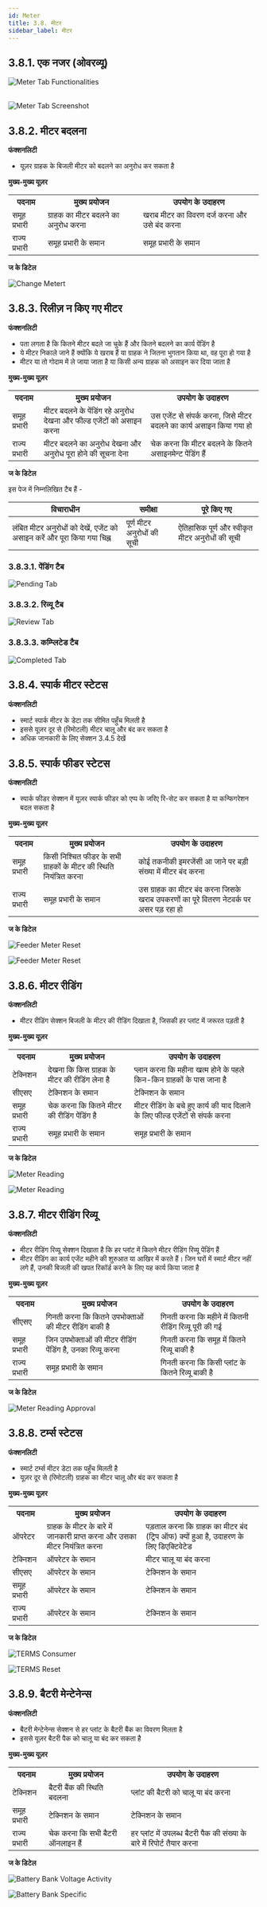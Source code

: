 ```yaml
---
id: Meter
title: 3.8. मीटर
sidebar_label: मीटर
---
```


## 3.8.1. एक नजर (ओवरव्यू)
![Meter Tab Functionalities](./assets/3.95_MeterFunctionalities.svg)
<br/><br/>

![Meter Tab Screenshot](./assets/3.96_MeterTabScrSht.png)
 

## 3.8.2. मीटर बदलना
**फंक्शनलिटी**
* यूज़र ग्राहक के बिजली मीटर को बदलने का अनुरोध कर सकता है

**मुख्य-मुख्य यूज़र**
<table>
  <tr>
    <th>पदनाम</th>
    <th>मुख्य प्रयोजन</th>
    <th>उपयोग के उदाहरण</th>
  </tr>
  <tr>
    <td>समूह प्रभारी</td>
    <td>ग्राहक का मीटर बदलने का अनुरोध करना</td>
    <td>खराब मीटर का विवरण दर्ज करना और उसे बंद करना</td>
  </tr>
  <tr>
    <td>राज्य प्रभारी</td>
    <td>समूह प्रभारी के समान</td>
    <td>समूह प्रभारी के समान</td>
  </tr>
</table>


**ज के डिटेल**

![Change Metert](./assets/3.97_ChangeMeter.png)


## 3.8.3. रिलीज़ न किए गए मीटर
**फंक्शनलिटी**
* पता लगता है कि कितने मीटर बदले जा चुके हैं और कितने बदलने का कार्य पेंडिंग है 
* ये मीटर निकाले जाने हैं क्योंकि ये खराब हैं या ग्राहक ने जितना भुगतान किया था, वह पूरा हो गया है
* मीटर या तो गोदाम में ले जाया जाता है या किसी अन्य ग्राहक को असाइन कर दिया जाता है

**मुख्य-मुख्य यूज़र**
<table>
  <tr>
    <th>पदनाम</th>
    <th>मुख्य प्रयोजन</th>
    <th>उपयोग के उदाहरण</th>
  </tr>
  <tr>
    <td>समूह प्रभारी</td>
    <td>मीटर बदलने के पेंडिंग रहे अनुरोध देखना और फील्ड एजेंटों को असाइन करना</td>
    <td>उस एजेंट से संपर्क करना, जिसे मीटर बदलने का कार्य असाइन किया गया हो</td>
  </tr>
  <tr>
    <td>राज्य प्रभारी</td>
    <td>मीटर बदलने का  अनुरोध देखना और अनुरोध पूरा होने की सूचना देना</td>
    <td>चेक करना कि मीटर बदलने के कितने असाइनमेन्ट पेंडिंग हैं</td>
  </tr>
</table>


**ज के डिटेल**

इस पेज में निम्नलिखित टैब हैं -

| विचाराधीन | समीक्षा | पूरे किए गए |
|---|---|---|
| लंबित मीटर अनुरोधों को देखें, एजेंट को असाइन करें और पूरा किया गया चिह्न | पूर्ण मीटर अनुरोधों की सूची | ऐतिहासिक पूर्ण और स्वीकृत मीटर अनुरोधों की सूची |


### 3.8.3.1. पेंडिंग टैब
![Pending Tab](./assets/3.98_PendingTab.png)

### 3.8.3.2. रिव्यू टैब
![Review Tab](./assets/3.99_ReviewTab.png)

### 3.8.3.3. कम्प्लिटेड टैब
![Completed Tab](./assets/3.100_CompletedTab.png)



## 3.8.4. स्पार्क मीटर स्टेटस
**फंक्शनलिटी**
* स्मार्ट स्पार्क मीटर के डेटा तक सीमित पहुँच मिलती है
* इससे यूज़र दूर से (रिमोटली) मीटर चालू और बंद कर सकता है
* अधिक जानकारी के लिए सेक्शन 3.4.5 देखें


## 3.8.5. स्पार्क फीडर स्टेटस
**फंक्शनलिटी**
* स्पार्क फीडर सेक्शन में यूज़र स्पार्क फीडर को एप्प के जरिए रि-सेट कर सकता है या कन्फिगरेशन बदल सकता है

**मुख्य-मुख्य यूज़र**
<table>
  <tr>
    <th>पदनाम</th>
    <th>मुख्य प्रयोजन</th>
    <th>उपयोग के उदाहरण</th>
  </tr>
  <tr>
    <td>समूह प्रभारी</td>
    <td>किसी निश्चित फीडर के सभी ग्राहकों के मीटर की स्थिति नियंत्रित करना</td>
    <td>कोई तकनीकी इमरजेंसी आ जाने पर बड़ी संख्या में मीटर बंद करना</td>
  </tr>
  <tr>
    <td>राज्य प्रभारी</td>
    <td>समूह प्रभारी के समान</td>
    <td>उस ग्राहक का मीटर बंद करना जिसके खराब उपकरणों का पूरे वितरण नेटवर्क पर असर पड़ रहा हो</td>
  </tr>
</table>


**ज के डिटेल**

![Feeder Meter Reset](./assets/3.101_FeederMeterReset.png)

![Feeder Meter Reset](./assets/3.102_FeederMeterReset2.png)


## 3.8.6. मीटर रीडिंग
**फंक्शनलिटी**
* मीटर रीडिंग सेक्शन बिजली के मीटर की रीडिंग दिखाता है, जिसकी हर प्लांट में जरूरत पड़ती है

**मुख्य-मुख्य यूज़र**
<table>
  <tr>
    <th>पदनाम</th>
    <th>मुख्य प्रयोजन</th>
    <th>उपयोग के उदाहरण</th>
  </tr>
  <tr>
    <td>टेक्निशन</td>
    <td>देखना कि किस ग्राहक के मीटर की रीडिंग लेना है</td>
    <td>प्लान करना कि महीना खत्म होने के पहले किन-किन ग्राहकों के पास जाना है</td>
  </tr>
  <tr>
    <td>सीएसए</td>
    <td>टेक्निशन के समान</td>
    <td>टेक्निशन के समान</td>
  </tr>
  <tr>
    <td>समूह प्रभारी</td>
    <td>चेक करना कि कितने मीटर की रीडिंग पेंडिंग है</td>
    <td>मीटर रीडिंग के बचे हुए कार्य की याद दिलाने के लिए फील्ड एजेंटों से संपर्क करना</td>
  </tr>
  <tr>
    <td>राज्य प्रभारी</td>
    <td>समूह प्रभारी के समान</td>
    <td>समूह प्रभारी के समान</td>
  </tr>
</table>


**ज के डिटेल**

![Meter Reading](./assets/3.103_MeterReading1.png)

![Meter Reading](./assets/3.104_MeterReading2.png)


## 3.8.7. मीटर रीडिंग रिव्यू
**फंक्शनलिटी**
* मीटर रीडिंग रिव्यू सेक्शन दिखाता है कि हर प्लांट में कितने मीटर रीडिंग रिव्यू पेंडिंग हैं
* मीटर रीडिंग का कार्य एजेंट महीने की शुरुआत या आखिर में करते हैं। जिन घरों में स्मार्ट मीटर नहीं लगे हैं, उनकी बिजली की खपत रिकॉर्ड करने के लिए यह कार्य किया जाता है

**मुख्य-मुख्य यूज़र**
<table>
  <tr>
    <th>पदनाम</th>
    <th>मुख्य प्रयोजन</th>
    <th>उपयोग के उदाहरण</th>
  </tr>
  <tr>
    <td>सीएसए</td>
    <td>गिनती करना कि कितने उपभोक्ताओं की मीटर रीडिंग बाकी है</td>
    <td>गिनती करना कि महीने में कितनी रीडिंग रिव्यू पूरी की गई</td>
  </tr>
  <tr>
    <td>समूह प्रभारी</td>
    <td>जिन उपभोक्ताओं की मीटर रीडिंग पेंडिंग है, उनका रिव्यू करना </td>
    <td>गिनती करना कि समूह में कितने रिव्यू बाकी है</td>
  </tr>
  <tr>
    <td>राज्य प्रभारी</td>
    <td>समूह प्रभारी के समान</td>
    <td>गिनती करना कि किसी प्लांट के कितने रिव्यू बाकी है</td>
  </tr>
</table>


**ज के डिटेल**

![Meter Reading Approval](./assets/3.105_MeterReadingApproval.png)

## 3.8.8. टर्म्स स्टेटस
**फंक्शनलिटी**
* स्मार्ट टर्म्स मीटर डेटा तक पहुँच मिलती है
* यूज़र दूर से (रिमोटली) ग्राहक का मीटर चालू और बंद कर सकता है

**मुख्य-मुख्य यूज़र**
<table>
  <tr>
    <th>पदनाम</th>
    <th>मुख्य प्रयोजन</th>
    <th>उपयोग के उदाहरण</th>
  </tr>
  <tr>
    <td>ऑपरेटर</td>
    <td>ग्राहक के मीटर के बारे में जानकारी प्राप्त करना और उसका मीटर नियंत्रित करना</td>
    <td>पड़ताल करना कि ग्राहक का मीटर बंद (ट्रिप ऑफ) क्यों हुआ है, उदाहरण के लिए डिएक्टिवेटेड</td>
  </tr>
  <tr>
    <td>टेक्निशन</td>
    <td>ऑपरेटर के समान</td>
    <td>मीटर चालू या बंद करना</td>
  </tr>
  <tr>
    <td>सीएसए</td>
    <td>ऑपरेटर के समान</td>
    <td>टेक्निशन के समान</td>
  </tr>
  <tr>
    <td>समूह प्रभारी</td>
    <td>ऑपरेटर के समान</td>
    <td>टेक्निशन के समान</td>
  </tr>
  <tr>
    <td>राज्य प्रभारी</td>
    <td>ऑपरेटर के समान</td>
    <td>टेक्निशन के समान</td>
  </tr>
</table>

**ज के डिटेल**

![TERMS Consumer](./assets/3.106_TermsConsumer.png)

![TERMS Reset](./assets/3.107_TermsReset.png)


## 3.8.9. बैटरी मेन्टेनेन्स
**फंक्शनलिटी**
* बैटरी मेन्टेनेन्स सेक्शन से हर प्लांट के बैटरी बैंक का विवरण मिलता है 
* इससे यूज़र बैटरी पैक को चालू या बंद कर सकता है

**मुख्य-मुख्य यूज़र**
<table>
  <tr>
    <th>पदनाम</th>
    <th>मुख्य प्रयोजन</th>
    <th>उपयोग के उदाहरण</th>
  </tr>
  <tr>
    <td>टेक्निशन</td>
    <td>बैटरी बैंक की स्थिति बदलना</td>
    <td>प्लांट की बैटरी को चालू या बंद करना</td>
  </tr>
  <tr>
    <td>समूह प्रभारी</td>
    <td>टेक्निशन के समान</td>
    <td>टेक्निशन के समान</td>
  </tr>
  <tr>
    <td>राज्य प्रभारी</td>
    <td>चेक करना कि सभी बैटरी ऑनलाइन हैं</td>
    <td>हर प्लांट में उपलब्ध बैटरी पैक की संख्या के बारे में रिपोर्ट तैयार करना</td>
  </tr>
</table>

**ज के डिटेल**

![Battery Bank Voltage Activity](./assets/3.108_BatteryBankVoltageActivity.png)

![Battery Bank Specific](./assets/3.109_BatteryBankSpecific.png)
